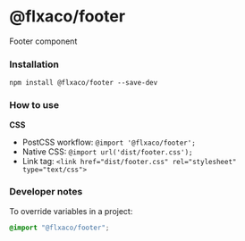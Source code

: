 # @flxaco/footer

Footer component

### Installation

```
npm install @flxaco/footer --save-dev
```

### How to use

**CSS**

- PostCSS workflow: `@import '@flxaco/footer';`
- Native CSS: `@import url('dist/footer.css');`
- Link tag: `<link href="dist/footer.css" rel="stylesheet" type="text/css">`

### Developer notes

To override variables in a project:

```css
@import "@flxaco/footer";
```